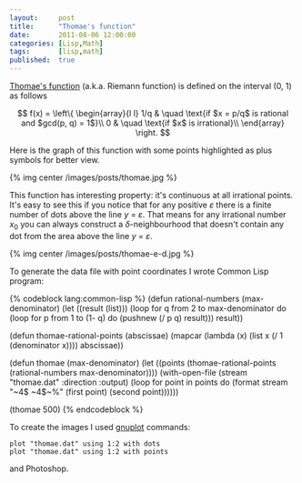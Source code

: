 ```yaml
---
layout:     post
title:      "Thomae's function"
date:       2011-08-06 12:00:00
categories: [Lisp,Math]
tags:       [lisp,math]
published:  true
---
```


[Thomae's function][1] (a.k.a. Riemann function) is defined on the interval (0, 1) as follows

$$
f(x) = \left\{
\begin{array}{l l}
  1/q & \quad \text{if $x = p/q$ is rational and $gcd(p, q) = 1$}\\
  0 & \quad \text{if $x$ is irrational}\\
\end{array} \right.
$$

Here is the graph of this function with some points highlighted as plus symbols for better view.

{% img center /images/posts/thomae.jpg %}

This function has interesting property: it's continuous at all irrational points. It's easy to see this if you notice that for any positive *ε* there is a finite number of dots above the line *y* = *ε*. That means for any irrational number *x*<sub>0</sub> you can always construct a *δ*-neighbourhood that doesn't contain any dot from the area above the line *y* = *ε*.

{% img center /images/posts/thomae-e-d.jpg %}

To generate the data file with point coordinates I wrote Common Lisp program:

{% codeblock lang:common-lisp %}
(defun rational-numbers (max-denominator)
  (let ((result (list)))
    (loop for q from 2 to max-denominator do
      (loop for p from 1 to (1- q) do
        (pushnew (/ p q) result)))
    result))

(defun thomae-rational-points (abscissae)
  (mapcar (lambda (x) (list x (/ 1 (denominator x)))) abscissae))

(defun thomae (max-denominator)
  (let ((points (thomae-rational-points (rational-numbers max-denominator))))
    (with-open-file (stream "thomae.dat" :direction :output)
      (loop for point in points do
        (format stream "~4$ ~4$~%" (first point) (second point))))))

(thomae 500)
{% endcodeblock %}

To create the images I used [gnuplot][2] commands:

    plot "thomae.dat" using 1:2 with dots
    plot "thomae.dat" using 1:2 with points

and Photoshop.


[1]: http://en.wikipedia.org/wiki/Thomae%27s_function
[2]: http://www.gnuplot.info/
